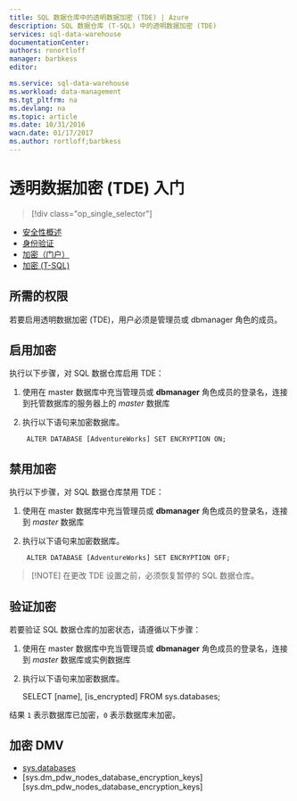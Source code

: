 ```yaml
---
title: SQL 数据仓库中的透明数据加密 (TDE) | Azure
description: SQL 数据仓库 (T-SQL) 中的透明数据加密 (TDE)
services: sql-data-warehouse
documentationCenter: 
authors: ronortloff
manager: barbkess
editor: 

ms.service: sql-data-warehouse
ms.workload: data-management
ms.tgt_pltfrm: na
ms.devlang: na
ms.topic: article
ms.date: 10/31/2016
wacn.date: 01/17/2017
ms.author: rortloff;barbkess
---
```


# 透明数据加密 (TDE) 入门

> [!div class="op_single_selector"]
- [安全性概述](./sql-data-warehouse-overview-manage-security.md)
- [身份验证](./sql-data-warehouse-authentication.md)
- [加密（门户）](./sql-data-warehouse-encryption-tde.md)
- [加密 (T-SQL)](./sql-data-warehouse-encryption-tde-tsql.md)

## 所需的权限
若要启用透明数据加密 (TDE)，用户必须是管理员或 dbmanager 角色的成员。

## 启用加密
执行以下步骤，对 SQL 数据仓库启用 TDE：

1. 使用在 master 数据库中充当管理员或 **dbmanager** 角色成员的登录名，连接到托管数据库的服务器上的 *master* 数据库
2. 执行以下语句来加密数据库。

	    ALTER DATABASE [AdventureWorks] SET ENCRYPTION ON;

## 禁用加密
执行以下步骤，对 SQL 数据仓库禁用 TDE：

1. 使用在 master 数据库中充当管理员或 **dbmanager** 角色成员的登录名，连接到 *master* 数据库
2. 执行以下语句来加密数据库。

	    ALTER DATABASE [AdventureWorks] SET ENCRYPTION OFF;

> [!NOTE] 在更改 TDE 设置之前，必须恢复暂停的 SQL 数据仓库。

## 验证加密
若要验证 SQL 数据仓库的加密状态，请遵循以下步骤：

1. 使用在 master 数据库中充当管理员或 **dbmanager** 角色成员的登录名，连接到 *master* 数据库或实例数据库
2. 执行以下语句来加密数据库。

	SELECT
	    [name],
	    [is_encrypted]
	FROM
	    sys.databases;

结果 ```1``` 表示数据库已加密，```0``` 表示数据库未加密。

## 加密 DMV
* [sys.databases][sys.databases]
* [sys.dm\_pdw\_nodes\_database\_encryption\_keys][sys.dm_pdw_nodes_database_encryption_keys]

<!--Anchors-->

[Transparent Data Encryption (TDE)]: https://msdn.microsoft.com/zh-cn/library/bb934049.aspx
[sys.databases]: http://msdn.microsoft.com/zh-cn/library/ms178534.aspx
[sys.dm\_pdw\_nodes\_database\_encryption\_keys]: https://msdn.microsoft.com/zh-cn/library/mt203922.aspx

<!--Image references-->

<!--Link references-->

<!---HONumber=Mooncake_Quality_Review_0117_2017-->